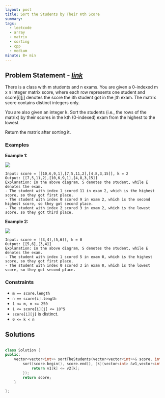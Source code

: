 ```yaml
---
layout: post
title: Sort the Students by Their Kth Score
summary:
tags:
  - leetcode
  - array
  - matrix
  - sorting
  - cpp
  - medium
minute: 8+ min
---
```


## Problem Statement - [_link_](https://leetcode.com/problems/sort-the-students-by-their-kth-score/)

There is a class with m students and n exams. You are given a 0-indexed m x n integer matrix score, where each row represents one student and score[i][j] denotes the score the ith student got in the jth exam. The matrix score contains distinct integers only.

You are also given an integer k. Sort the students (i.e., the rows of the matrix) by their scores in the kth (0-indexed) exam from the highest to the lowest.

Return the matrix after sorting it.


### Examples

**Example 1:**  

<img src="https://assets.leetcode.com/uploads/2022/11/30/example1.png">

```
Input: score = [[10,6,9,1],[7,5,11,2],[4,8,3,15]], k = 2
Output: [[7,5,11,2],[10,6,9,1],[4,8,3,15]]
Explanation: In the above diagram, S denotes the student, while E denotes the exam.
- The student with index 1 scored 11 in exam 2, which is the highest score, so they got first place.
- The student with index 0 scored 9 in exam 2, which is the second highest score, so they got second place.
- The student with index 2 scored 3 in exam 2, which is the lowest score, so they got third place.
```

**Example 2:**  

<img src="https://assets.leetcode.com/uploads/2022/11/30/example2.png">

```
Input: score = [[3,4],[5,6]], k = 0
Output: [[5,6],[3,4]]
Explanation: In the above diagram, S denotes the student, while E denotes the exam.
- The student with index 1 scored 5 in exam 0, which is the highest score, so they got first place.
- The student with index 0 scored 3 in exam 0, which is the lowest score, so they got second place.
```


### Constraints

- `m == score.length`
- `n == score[i].length`
- `1 <= m, n <= 250`
- `1 <= score[i][j] <= 10^5`
- `score[i][j]` is distinct.
- `0 <= k < n`

## Solutions

```cpp

class Solution {
public:
    vector<vector<int>> sortTheStudents(vector<vector<int>>& score, int k) {
        sort(score.begin(), score.end(), [k](vector<int> &v1,vector<int> &v2){
            return v1[k] <= v2[k];
        });
        return score;
    }
    
};

```
